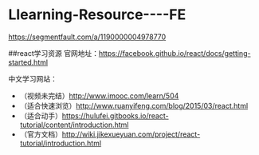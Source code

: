 # Llearning-Resource----FE

https://segmentfault.com/a/1190000004978770


##react学习资源
官网地址：https://facebook.github.io/react/docs/getting-started.html

中文学习网站：
- （视频未完结）http://www.imooc.com/learn/504
- （适合快速浏览）http://www.ruanyifeng.com/blog/2015/03/react.html
- （适合动手）https://hulufei.gitbooks.io/react-tutorial/content/introduction.html
- （官方文档）http://wiki.jikexueyuan.com/project/react-tutorial/introduction.html
